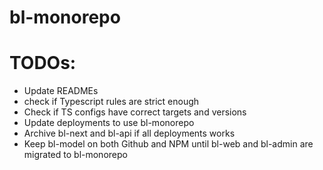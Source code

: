 # bl-monorepo

# TODOs:
- Update READMEs
- check if Typescript rules are strict enough
- Check if TS configs have correct targets and versions
- Update deployments to use bl-monorepo
- Archive bl-next and bl-api if all deployments works
- Keep bl-model on both Github and NPM until bl-web and bl-admin are migrated to bl-monorepo
